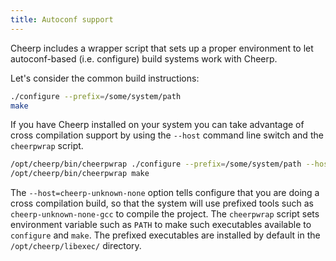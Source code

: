 ```yaml
---
title: Autoconf support
---
```


Cheerp includes a wrapper script that sets up a proper environment to let autoconf-based (i.e. configure) build systems work with Cheerp.

Let's consider the common build instructions:

```bash
./configure --prefix=/some/system/path
make
```

If you have Cheerp installed on your system you can take advantage of cross compilation support by using the `--host` command line switch and the `cheerpwrap` script.

```bash
/opt/cheerp/bin/cheerpwrap ./configure --prefix=/some/system/path --host=cheerp-unknown-none
/opt/cheerp/bin/cheerpwrap make
```

The `--host=cheerp-unknown-none` option tells configure that you are doing a cross compilation build, so that the system will use prefixed tools such as `cheerp-unknown-none-gcc` to compile the project. The `cheerpwrap` script sets environment variable such as `PATH` to make such executables available to `configure` and `make`. The prefixed executables are installed by default in the `/opt/cheerp/libexec/` directory.
